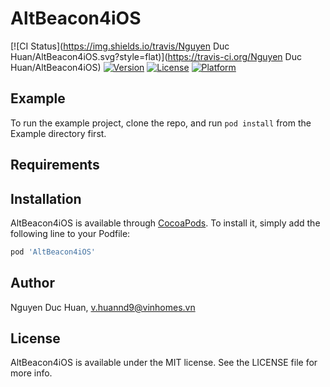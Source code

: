 # AltBeacon4iOS

[![CI Status](https://img.shields.io/travis/Nguyen Duc Huan/AltBeacon4iOS.svg?style=flat)](https://travis-ci.org/Nguyen Duc Huan/AltBeacon4iOS)
[![Version](https://img.shields.io/cocoapods/v/AltBeacon4iOS.svg?style=flat)](https://cocoapods.org/pods/AltBeacon4iOS)
[![License](https://img.shields.io/cocoapods/l/AltBeacon4iOS.svg?style=flat)](https://cocoapods.org/pods/AltBeacon4iOS)
[![Platform](https://img.shields.io/cocoapods/p/AltBeacon4iOS.svg?style=flat)](https://cocoapods.org/pods/AltBeacon4iOS)

## Example

To run the example project, clone the repo, and run `pod install` from the Example directory first.

## Requirements

## Installation

AltBeacon4iOS is available through [CocoaPods](https://cocoapods.org). To install
it, simply add the following line to your Podfile:

```ruby
pod 'AltBeacon4iOS'
```

## Author

Nguyen Duc Huan, v.huannd9@vinhomes.vn

## License

AltBeacon4iOS is available under the MIT license. See the LICENSE file for more info.
